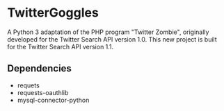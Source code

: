 TwitterGoggles
==============
A Python 3 adaptation of the PHP program "Twitter Zombie", originally developed for the Twitter Search API version 1.0. This new project is built for the Twitter Search API version 1.1.

Dependencies
------------
- requets
- requests-oauthlib
- mysql-connector-python
